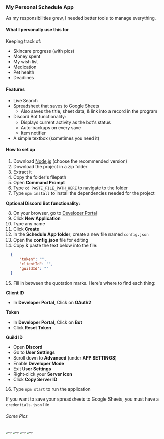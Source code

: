 ### My Personal Schedule App

As my responsibilities grew, I needed better tools to manage everything.

#### What I personally use this for

Keeping track of:

- Skincare progress (with pics)
- Money spent
- My wish list
- Medication
- Pet health
- Deadlines

#### Features

- Live Search
- Spreadsheet that saves to Google Sheets
  - Also saves the title, sheet data, & link into a record in the program
- Discord Bot functionality:
  - Displays current activity as the bot's status
  - Auto-backups on every save
  - Item notifier
- A simple textbox (sometimes you need it)

#### How to set up

1. Download [Node.js](https://nodejs.org/en) (choose the recommended version)
2. Download the project in a zip folder
3. Extract it
4. Copy the folder's filepath
5. Open **Command Prompt**
6. Type `cd PASTE_FILE_PATH_HERE` to navigate to the folder
7. Type `npm install` to install the dependencies needed for the project

**Optional Discord Bot functionality:**

8. On your browser, go to [Developer Portal](https://discord.com/developers/applications)
9. Click **New Application**
10. Type any name
11. Click **Create**
12. In the **Schedule App folder**, create a new file named `config.json`
13. Open the **config.json** file for editing
14. Copy & paste the text below into the file:

```json
  {
      "token": "",
      "clientId": "",
      "guildId": ""
  }
```
15. Fill in between the quotation marks. Here's where to find each thing:

**Client ID**

- In **Developer Portal**, Click on **OAuth2**

**Token**

- In **Developer Portal**, Click on **Bot**
- Click **Reset Token**

**Guild ID**

- Open **Discord**
- Go to **User Settings**
- Scroll down to **Advanced** (under **APP SETTINGS**)
- Enable **Developer Mode**
- Exit **User Settings**
- Right-click your **Server icon**
- Click **Copy Server ID**

16. Type `npm start` to run the application


If you want to save your spreadsheets to Google Sheets, you must have a `credentials.json` file


###### Some Pics

<img src="https://github.com/catcakie/schedule-app/assets/60787559/309d55a7-b0b4-47fa-b356-2018c76740ed" alt="image" style="zoom: 33%;" />
<img src="https://user-images.githubusercontent.com/60787559/221429315-8852a1fb-0c50-47ae-9e37-2b060f60af94.png" alt="image" style="zoom: 33%;" />
<img src="https://user-images.githubusercontent.com/60787559/221429328-86bba8c3-d358-44ca-9f0d-dac442f3c1c9.png" alt="image" style="zoom: 33%;" />
<img src="https://user-images.githubusercontent.com/60787559/221429345-ca650e98-6421-43e4-997a-59810d4690ba.png" alt="image" style="zoom: 33%;" />
